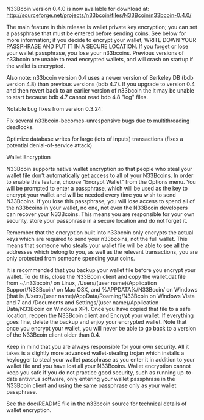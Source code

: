 N33Bcoin version 0.4.0 is now available for download at:
http://sourceforge.net/projects/n33bcoin/files/N33Bcoin/n33bcoin-0.4.0/

The main feature in this release is wallet private key encryption;
you can set a passphrase that must be entered before sending coins.
See below for more information; if you decide to encrypt your wallet,
WRITE DOWN YOUR PASSPHRASE AND PUT IT IN A SECURE LOCATION. If you
forget or lose your wallet passphrase, you lose your n33bcoins.
Previous versions of n33bcoin are unable to read encrypted wallets,
and will crash on startup if the wallet is encrypted.

Also note: n33bcoin version 0.4 uses a newer version of Berkeley DB
(bdb version 4.8) than previous versions (bdb 4.7). If you upgrade
to version 0.4 and then revert back to an earlier version of n33bcoin
the it may be unable to start because bdb 4.7 cannot read bdb 4.8
"log" files.


Notable bug fixes from version 0.3.24:

Fix several n33bcoin-becomes-unresponsive bugs due to multithreading
deadlocks.

Optimize database writes for large (lots of inputs) transactions
(fixes a potential denial-of-service attack)


Wallet Encryption

N33Bcoin supports native wallet encryption so that people who steal your
wallet file don't automatically get access to all of your N33Bcoins.
In order to enable this feature, choose "Encrypt Wallet" from the
Options menu.  You will be prompted to enter a passphrase, which
will be used as the key to encrypt your wallet and will be needed
every time you wish to send N33Bcoins.  If you lose this passphrase,
you will lose access to spend all of the n33bcoins in your wallet,
no one, not even the N33Bcoin developers can recover your N33Bcoins.
This means you are responsible for your own security, store your
passphrase in a secure location and do not forget it.

Remember that the encryption built into n33bcoin only encrypts the
actual keys which are required to send your n33bcoins, not the full
wallet.  This means that someone who steals your wallet file will
be able to see all the addresses which belong to you, as well as the
relevant transactions, you are only protected from someone spending
your coins.

It is recommended that you backup your wallet file before you
encrypt your wallet.  To do this, close the N33Bcoin client and
copy the wallet.dat file from ~/.n33bcoin/ on Linux, /Users/(user
name)/Application Support/N33Bcoin/ on Mac OSX, and %APPDATA%/N33Bcoin/
on Windows (that is /Users/(user name)/AppData/Roaming/N33Bcoin on
Windows Vista and 7 and /Documents and Settings/(user name)/Application
Data/N33Bcoin on Windows XP).  Once you have copied that file to a
safe location, reopen the N33Bcoin client and Encrypt your wallet.
If everything goes fine, delete the backup and enjoy your encrypted
wallet.  Note that once you encrypt your wallet, you will never be
able to go back to a version of the N33Bcoin client older than 0.4.

Keep in mind that you are always responsible for your own security.
All it takes is a slightly more advanced wallet-stealing trojan which
installs a keylogger to steal your wallet passphrase as you enter it
in addition to your wallet file and you have lost all your N33Bcoins.
Wallet encryption cannot keep you safe if you do not practice
good security, such as running up-to-date antivirus software, only
entering your wallet passphrase in the N33Bcoin client and using the
same passphrase only as your wallet passphrase.

See the doc/README file in the n33bcoin source for technical details
of wallet encryption.
